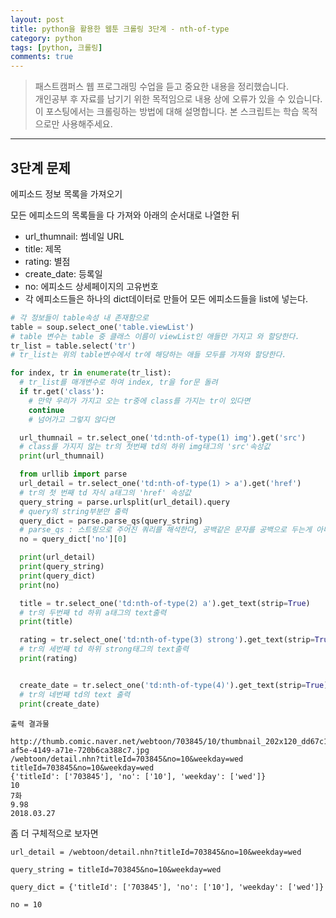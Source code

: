 ```yaml
---
layout: post
title: python을 활용한 웹툰 크롤링 3단계 - nth-of-type
category: python
tags: [python, 크롤링]
comments: true
---
```


> 패스트캠퍼스 웹 프로그래밍 수업을 듣고 중요한 내용을 정리했습니다.     
개인공부 후 자료를 남기기 위한 목적임으로 내용 상에 오류가 있을 수 있습니다.      
> 이 포스팅에서는 크롤링하는 방법에 대해 설명합니다.
> 본 스크립트는 학습 목적으로만 사용해주세요.

<hr>

## 3단계 문제
에피소드 정보 목록을 가져오기


모든 에피소드의 목록들을 다 가져와 아래의 순서대로 나열한 뒤

- url_thumnail: 썸네일 URL
- title: 제목
- rating: 별점
- create_date: 등록일
- no: 에피소드 상세페이지의 고유번호
- 각 에피소드들은 하나의 dict데이터로 만들어 모든 에피소드들을 list에 넣는다.


```python
# 각 정보들이 table속성 내 존재함으로
table = soup.select_one('table.viewList')
# table 변수는 table 중 클래스 이름이 viewList인 애들만 가지고 와 할당한다.
tr_list = table.select('tr')
# tr_list는 위의 table변수에서 tr에 해당하는 애들 모두를 가져와 할당한다.

for index, tr in enumerate(tr_list):
  # tr_list를 매개변수로 하여 index, tr을 for문 돌려
  if tr.get('class'):
    # 만약 우리가 가지고 오는 tr중에 class를 가지는 tr이 있다면
    continue
    # 넘어가고 그렇지 않다면

  url_thumnail = tr.select_one('td:nth-of-type(1) img').get('src')
  # class를 가지지 않는 tr의 첫번째 td의 하위 img태그의 'src'속성값
  print(url_thumnail)

  from urllib import parse
  url_detail = tr.select_one('td:nth-of-type(1) > a').get('href')
  # tr의 첫 번째 td 자식 a태그의 'href' 속성값
  query_string = parse.urlsplit(url_detail).query
  # query의 string부분만 출력
  query_dict = parse.parse_qs(query_string)
  # parse_qs : 스트링으로 주어진 쿼리를 해석한다, 공백같은 문자를 공백으로 두는게 아니라 %뒤의 취급할 수 있는 글로 변환
  no = query_dict['no'][0]

  print(url_detail)
  print(query_string)
  print(query_dict)
  print(no)

  title = tr.select_one('td:nth-of-type(2) a').get_text(strip=True)
  # tr의 두번째 td 하위 a태그의 text출력
  print(title)

  rating = tr.select_one('td:nth-of-type(3) strong').get_text(strip=True)
  # tr의 세번째 td 하위 strong태그의 text출력
  print(rating)


  create_date = tr.select_one('td:nth-of-type(4)').get_text(strip=True)
  # tr의 네번째 td의 text 출력
  print(create_date)

  ```


```
출력 결과물

http://thumb.comic.naver.net/webtoon/703845/10/thumbnail_202x120_dd67c15f-af5e-4149-a71e-720b6ca388c7.jpg
/webtoon/detail.nhn?titleId=703845&no=10&weekday=wed
titleId=703845&no=10&weekday=wed
{'titleId': ['703845'], 'no': ['10'], 'weekday': ['wed']}
10
7화
9.98
2018.03.27
```

좀 더 구체적으로 보자면

```
url_detail = /webtoon/detail.nhn?titleId=703845&no=10&weekday=wed

query_string = titleId=703845&no=10&weekday=wed

query_dict = {'titleId': ['703845'], 'no': ['10'], 'weekday': ['wed']}

no = 10
```
